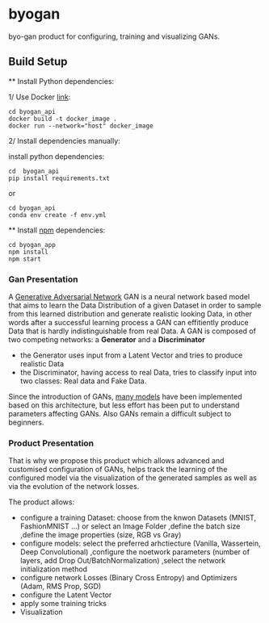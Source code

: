 # byogan

byo-gan product for configuring, training and visualizing GANs.

## Build Setup

** Install Python dependencies:

1/ Use Docker [link](https://docs.docker.com/get-docker/):
```
cd byogan_api
docker build -t docker_image .
docker run --network="host" docker_image
```

2/ Install dependencies manually:

install python dependencies:
```
cd  byogan_api
pip install requirements.txt
```
or
```
cd byogan_api
conda env create -f env.yml
```


** Install [npm](https://www.npmjs.com/) dependencies:
```
cd byogan_app
npm install
npm start
```

### Gan Presentation
A [Generative Adversarial Network](https://arxiv.org/abs/1406.2661) GAN is a neural network based model that aims to learn the Data Distribution of a given Dataset in order to sample from this learned distribution and generate realistic looking Data, in other words after a successful learning process a GAN can effitiently produce Data that is hardly indistinguishable from real Data.
A GAN is composed of two competing networks: a **Generator** and a **Discriminator**
+ the Generator uses input from a Latent Vector and tries to produce realistic Data
+ the Discriminator, having access to real Data, tries to classify input into two classes: Real data and Fake Data.

Since the introduction of GANs, [many models](https://machinelearningmastery.com/tour-of-generative-adversarial-network-models/) have been implemented based on this architecture, but less effort has been put to understand parameters affecting GANs. Also GANs remain a difficult subject to beginners.

### Product Presentation
That is why we propose this product which allows advanced and customised configuration of GANs, helps track the learning of the configured model via the visualization of the generated samples as well as via the evolution of the network losses.

The product allows:
+ configure a training Dataset:
   choose from the knwon Datasets (MNIST, FashionMNIST ...) or select an Image Folder
   ,define the batch size
   ,define the image properties (size, RGB vs Gray)
+ configure models:
   select the preferred arhctiecture (Vanilla, Wassertein, Deep Convolutional)
   ,configure the noetwork parameters (number of layers, add Drop Out/BatchNormalization)
   ,select the network initialization method
+ configure network Losses (Binary Cross Entropy) and Optimizers (Adam, RMS Prop, SGD)
+ configure the Latent Vector
+ apply some training tricks
+ Visualization
